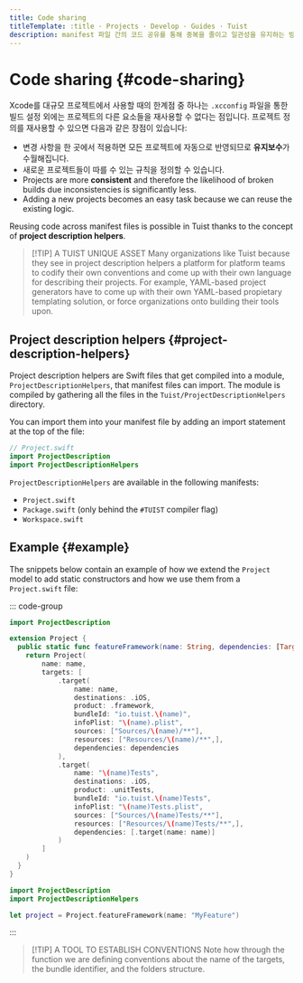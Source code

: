 ```yaml
---
title: Code sharing
titleTemplate: :title · Projects · Develop · Guides · Tuist
description: manifest 파일 간의 코드 공유를 통해 중복을 줄이고 일관성을 유지하는 방법을 알아보세요
---
```


# Code sharing {#code-sharing}

Xcode를 대규모 프로젝트에서 사용할 때의 한계점 중 하나는 `.xcconfig` 파일을 통한 빌드 설정 외에는 프로젝트의 다른 요소들을 재사용할 수 없다는 점입니다. 프로젝트 정의를 재사용할 수 있으면 다음과 같은 장점이 있습니다:

- 변경 사항을 한 곳에서 적용하면 모든 프로젝트에 자동으로 반영되므로 **유지보수**가 수월해집니다.
- 새로운 프로젝트들이 따를 수 있는 규칙을 정의할 수 있습니다.
- Projects are more **consistent** and therefore the likelihood of broken builds due inconsistencies is significantly less.
- Adding a new projects becomes an easy task because we can reuse the existing logic.

Reusing code across manifest files is possible in Tuist thanks to the concept of **project description helpers**.

> [!TIP] A TUIST UNIQUE ASSET
> Many organizations like Tuist because they see in project description helpers a platform for platform teams to codify their own conventions and come up with their own language for describing their projects. For example, YAML-based project generators have to come up with their own YAML-based propietary templating solution, or force organizations onto building their tools upon.

## Project description helpers {#project-description-helpers}

Project description helpers are Swift files that get compiled into a module, `ProjectDescriptionHelpers`, that manifest files can import. The module is compiled by gathering all the files in the `Tuist/ProjectDescriptionHelpers` directory.

You can import them into your manifest file by adding an import statement at the top of the file:

```swift
// Project.swift
import ProjectDescription
import ProjectDescriptionHelpers
```

`ProjectDescriptionHelpers` are available in the following manifests:

- `Project.swift`
- `Package.swift` (only behind the `#TUIST` compiler flag)
- `Workspace.swift`

## Example {#example}

The snippets below contain an example of how we extend the `Project` model to add static constructors and how we use them from a `Project.swift` file:

::: code-group

```swift [Tuist/Project+Templates.swift]
import ProjectDescription

extension Project {
  public static func featureFramework(name: String, dependencies: [TargetDependency] = []) -> Project {
    return Project(
        name: name,
        targets: [
            .target(
                name: name,
                destinations: .iOS,
                product: .framework,
                bundleId: "io.tuist.\(name)",
                infoPlist: "\(name).plist",
                sources: ["Sources/\(name)/**"],
                resources: ["Resources/\(name)/**",],
                dependencies: dependencies
            ),
            .target(
                name: "\(name)Tests",
                destinations: .iOS,
                product: .unitTests,
                bundleId: "io.tuist.\(name)Tests",
                infoPlist: "\(name)Tests.plist",
                sources: ["Sources/\(name)Tests/**"],
                resources: ["Resources/\(name)Tests/**",],
                dependencies: [.target(name: name)]
            )
        ]
    )
  }
}
```

```swift {2} [Project.swift]
import ProjectDescription
import ProjectDescriptionHelpers

let project = Project.featureFramework(name: "MyFeature")
```

:::

> [!TIP] A TOOL TO ESTABLISH CONVENTIONS
> Note how through the function we are defining conventions about the name of the targets, the bundle identifier, and the folders structure.
